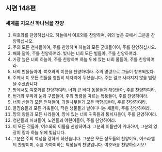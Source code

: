 ## 시편 148편

### 세계를 지으신 하나님을 찬양
1. 여호와를 찬양하십시오. 하늘에서 여호와를 찬양하며, 위의 높은 곳에서 그분을 찬양하십시오.
2. 주의 모든 천사들이여, 주를 찬양하며 하늘의 모든 군대들이여, 주를 찬양하십시오.
3. 해와 달아, 주를 찬양하여라. 빛나는 너희 모든 별들아, 주를 찬양하여라.
4. 가장 높은 너희 하늘아, 주를 찬양하며 하늘 위에 있는 너희 물들아, 주를 찬양하여라.
5. 너희 만물들이여, 여호와의 이름을 찬양하여라. 주의 명령으로 그들이 창조되었다.
6. 주께서 이 모든 것들을 영원히 제자리에 두셨습니다. 주는 결코 사라지지 않을 법령을 주셨습니다.
7. 땅에서도 여호와를 찬양하여라. 너희 큰 바다 동물들과 해양들아, 주를 찬양하여라.
8. 번개와 우박과 눈과 구름들아, 주의 명령을 따르는 폭풍들아, 주를 찬양하여라.
9. 너희 산들과 모든 언덕들아, 과일나무들과 모든 백향목들아, 주를 찬양하여라.
10. 들짐승들과 모든 가축들아, 작은 생물들과 날아다니는 새들아, 주를 찬양하여라.
11. 땅의 왕들과 모든 나라들아, 땅에 있는 너희 귀족들과 통치자들아, 주를 찬양하여라.
12. 청년들과 처녀들아, 노인들과 어린이들아, 주를 찬양하여라.
13. 이 모든 것들아, 여호와의 이름을 찬양하여라. 그분의 이름만이 위대하며, 그분의 영광이 땅과 하늘 위에 빛납니다.
14. 그분은 주의 백성을 강하게 하셨습니다. 그분은 모든 성도들의 찬양이요, 이스라엘의 찬양이며, 주를 가까이하는 백성들의 찬양입니다. 여호와를 찬양하십시오!